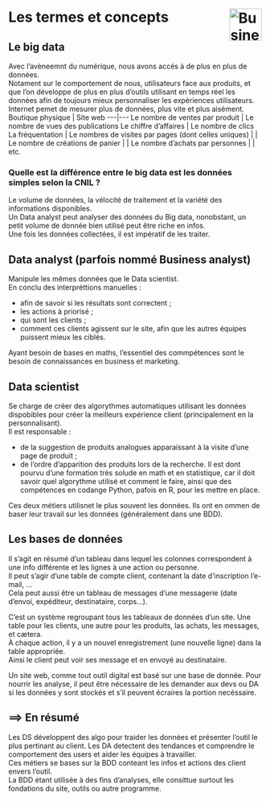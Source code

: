 # **Les termes et concepts** <a href="../../"><img src="https://github.com/MiKL5/Business_Intelligence/raw/master/assets/bi.svg" alt="Business intelligence" align="right" height="64"></a>
## **Le big data**
Avec l’avèneemnt du numérique, nous avons accés à de plus en plus de données.  
Notament sur le comportement de nous, utilisateurs face aux produits, et que l’on développe de plus en plus d’outils utilisant en temps réel les données afin de toujours mieux personnaliser les expèriences utilisateurs.  
Internet pemet de mesurer plus de données, plus vite et plus aisément.
Boutique physique | Site web
---|---
Le nombre de ventes par produit | Le nombre de vues des publications
Le chiffre d’affaires | Le nombre de clics
La fréquentation | Le nombres de visites par pages (dont celles uniques)
| | Le nombre de créations de panier
| | Le nombre d’achats par personnes
| | etc.
### Quelle est la différence entre le big data est les données simples selon la CNIL ?
Le volume de données, la vélocité de traitement et la variété des informations disponibles.  
Un Data analyst peut analyser des données du Big data, nonobstant, un petit volume de donnée bien utilisé peut être riche en infos.  
Une fois les données collectées, il est impératif de les traiter. 
## **Data analyst (parfois nommé Business analyst)**
Manipule les mêmes données que le Data scientist.  
En conclu des interpréttions manuelles :
* afin de savoir si les résultats sont correctent ;
* les actions à priorisé ;  
* qui sont les clients ;
* comment ces clients agissent sur le site, afin que les autres équipes puissent mieux les ciblés.

Ayant besoin de bases en maths, l’essentiel des commpétences sont le besoin de connaissances en business et marketing.
## **Data scientist**
Se charge de créer des algorythmes automatiques utilisant les données dispobibles pour créer la meilleurs expérience client (principalement en la personnalisant).  
Il est responsable : 
* de la suggestion de produits analogues apparaissant à la visite d’une page de produit ;
* de l’ordre d’apparition des produits lors de la recherche.
Il est dont pourvu d’une formation très solude en math et en statistique, car il doit savoir quel algorythme utilisé et comment le faire, ainsi que des compétences en codange Python, pafois en R, pour les mettre en place.  

Ces deux métiers utilisnet le plus souvent les données. Ils ont en ommen de baser leur travail sur les données (généralement dans une BDD). 
## **Les bases de données**
Il s’agit en résumé d’un tableau dans lequel les colonnes correspondent à une info différente et les lignes à une action ou personne.  
Il peut s’agir d’une table de compte client, contenant la date d’inscription l’e-mail, …  
Cela peut aussi être un tableau de messages d’une messagerie (date d’envoi, expéditeur, destinataire, corps…).  

C’est un système regroupant tous les tableaux de données d’un site. Une table pour les clients, une autre pour les produits, las achats, les messages, et cætera.  
À chaque action, il y a un nouvel enregistrement (une nouvelle ligne) dans la table appropriée.  
Ainsi le client peut voir ses message et en envoyé au destinataire.  

Un site web, comme tout outil digital est basé sur une base de donnée. Pour nourrir les analyse, il peut être nécessaire de les demander aux devs ou DA si les données y sont stockés et s’il peuvent écraires la portion necéssaire.  

## ⟹ En résumé
Les DS développent des algo pour traider les données et présenter l’outil le plus pertinant au client. Les DA detectent des tendances et comprendre le comportement des users et aider les équipes à travailler.  
Ces métiers se bases sur la BDD conteant les infos et actions des client envers l’outil.  
La BDD étant utilisée à des fins d’analyses, elle consittue surtout les fondations du site, outils ou autre programme.